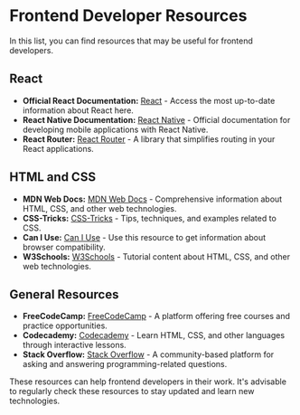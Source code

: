 # Frontend Developer Resources

In this list, you can find resources that may be useful for frontend developers.

## React

- **Official React Documentation:** [React](https://reactjs.org/docs/getting-started.html) - Access the most up-to-date information about React here.
- **React Native Documentation:** [React Native](https://reactnative.dev/docs/getting-started) - Official documentation for developing mobile applications with React Native.
- **React Router:** [React Router](https://reactrouter.com/web/guides/quick-start) - A library that simplifies routing in your React applications.

## HTML and CSS

- **MDN Web Docs:** [MDN Web Docs](https://developer.mozilla.org/en-US/docs/Web) - Comprehensive information about HTML, CSS, and other web technologies.
- **CSS-Tricks:** [CSS-Tricks](https://css-tricks.com/) - Tips, techniques, and examples related to CSS.
- **Can I Use:** [Can I Use](https://caniuse.com/) - Use this resource to get information about browser compatibility.
- **W3Schools:** [W3Schools](https://www.w3schools.com/) - Tutorial content about HTML, CSS, and other web technologies.

## General Resources

- **FreeCodeCamp:** [FreeCodeCamp](https://www.freecodecamp.org/) - A platform offering free courses and practice opportunities.
- **Codecademy:** [Codecademy](https://www.codecademy.com/) - Learn HTML, CSS, and other languages through interactive lessons.
- **Stack Overflow:** [Stack Overflow](https://stackoverflow.com/) - A community-based platform for asking and answering programming-related questions.

These resources can help frontend developers in their work. It's advisable to regularly check these resources to stay updated and learn new technologies.
